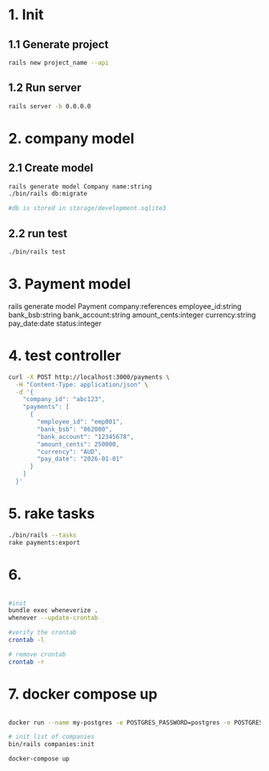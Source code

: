 # 1. Init

## 1.1 Generate project
```bash
rails new project_name --api
```

## 1.2 Run server
```bash
rails server -b 0.0.0.0
```

# 2. company model
## 2.1 Create model
```bash
rails generate model Company name:string
./bin/rails db:migrate

#db is stored in storage/development.sqlite3
```

## 2.2 run test
```bash
./bin/rails test
```

# 3. Payment model
rails generate model Payment company:references employee_id:string bank_bsb:string bank_account:string amount_cents:integer currency:string pay_date:date status:integer

# 4. test controller
```bash
curl -X POST http://localhost:3000/payments \
  -H "Content-Type: application/json" \
  -d '{
    "company_id": "abc123",
    "payments": [
      {
        "employee_id": "emp001",
        "bank_bsb": "062000",
        "bank_account": "12345678",
        "amount_cents": 250000,
        "currency": "AUD",
        "pay_date": "2026-01-01"
      }
    ]
  }'
```


# 5. rake tasks 
```bash
./bin/rails --tasks
rake payments:export
```

# 6. 
```bash

#init
bundle exec wheneverize .
whenever --update-crontab

#verify the crontab
crontab -l

# remove crontab
crontab -r

```

# 7. docker compose up
```bash

docker run --name my-postgres -e POSTGRES_PASSWORD=postgres -e POSTGRES_USER=postgres -e POSTGRES_DB=salary_payment_development -p 5432:5432 -d postgres:16

# init list of companies
bin/rails companies:init

docker-compose up
```